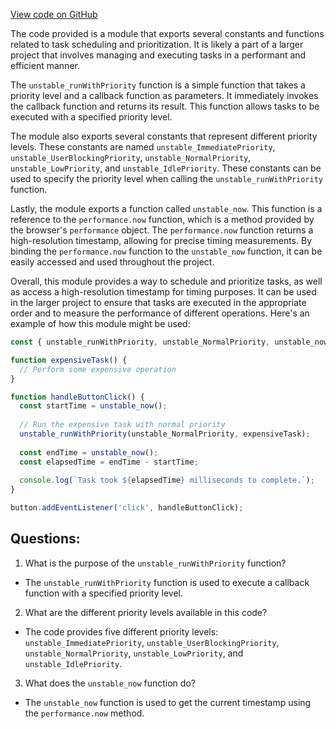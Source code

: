 [View code on GitHub](https://github.com/preactjs/preact/compat/scheduler.js)

The code provided is a module that exports several constants and functions related to task scheduling and prioritization. It is likely a part of a larger project that involves managing and executing tasks in a performant and efficient manner.

The `unstable_runWithPriority` function is a simple function that takes a priority level and a callback function as parameters. It immediately invokes the callback function and returns its result. This function allows tasks to be executed with a specified priority level.

The module also exports several constants that represent different priority levels. These constants are named `unstable_ImmediatePriority`, `unstable_UserBlockingPriority`, `unstable_NormalPriority`, `unstable_LowPriority`, and `unstable_IdlePriority`. These constants can be used to specify the priority level when calling the `unstable_runWithPriority` function.

Lastly, the module exports a function called `unstable_now`. This function is a reference to the `performance.now` function, which is a method provided by the browser's `performance` object. The `performance.now` function returns a high-resolution timestamp, allowing for precise timing measurements. By binding the `performance.now` function to the `unstable_now` function, it can be easily accessed and used throughout the project.

Overall, this module provides a way to schedule and prioritize tasks, as well as access a high-resolution timestamp for timing purposes. It can be used in the larger project to ensure that tasks are executed in the appropriate order and to measure the performance of different operations. Here's an example of how this module might be used:

```javascript
const { unstable_runWithPriority, unstable_NormalPriority, unstable_now } = require('scheduler');

function expensiveTask() {
  // Perform some expensive operation
}

function handleButtonClick() {
  const startTime = unstable_now();
  
  // Run the expensive task with normal priority
  unstable_runWithPriority(unstable_NormalPriority, expensiveTask);
  
  const endTime = unstable_now();
  const elapsedTime = endTime - startTime;
  
  console.log(`Task took ${elapsedTime} milliseconds to complete.`);
}

button.addEventListener('click', handleButtonClick);
```
## Questions: 
 1. What is the purpose of the `unstable_runWithPriority` function?
- The `unstable_runWithPriority` function is used to execute a callback function with a specified priority level.

2. What are the different priority levels available in this code?
- The code provides five different priority levels: `unstable_ImmediatePriority`, `unstable_UserBlockingPriority`, `unstable_NormalPriority`, `unstable_LowPriority`, and `unstable_IdlePriority`.

3. What does the `unstable_now` function do?
- The `unstable_now` function is used to get the current timestamp using the `performance.now` method.